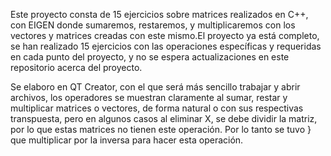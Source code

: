 Este proyecto consta de 15 ejercicios sobre matrices realizados en C++, con EIGEN donde sumaremos, restaremos, y multiplicaremos con los vectores 
y matrices creadas con este mismo.El proyecto ya está completo, se han realizado 15 ejercicios con las operaciones específicas y requeridas 
en cada punto del proyecto, y no se espera actualizaciones en este repositorio acerca del proyecto.

Se elaboro en QT Creator, con el que será más sencillo trabajar y abrir archivos,  los operadores  se muestran claramente al sumar, restar y multiplicar matrices o vectores, 
de forma natural o con sus respectivas transpuesta, pero en algunos casos al eliminar X, se debe dividir la matriz, por lo que estas matrices no tienen este operación. Por lo tanto se tuvo }
que multiplicar por la inversa para hacer esta operación.
